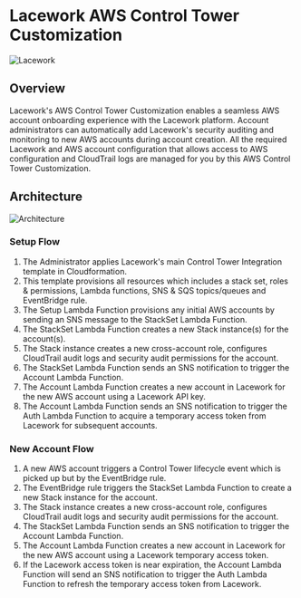 # Lacework AWS Control Tower Customization

![Lacework](https://www.lacework.com/wp-content/uploads/2021/08/Lacework_Logo_RGB_01-1.svg)

## Overview
Lacework's AWS Control Tower Customization enables a seamless AWS account onboarding experience with the Lacework platform. Account administrators can automatically add Lacework's security auditing and monitoring to new AWS accounts during account creation. All the required Lacework and AWS account configuration that allows access to AWS configuration and CloudTrail logs are managed for you by this AWS Control Tower Customization.

## Architecture
![Architecture](https://drive.google.com/uc?export=view&id=1m-cLpc6ziv-9KB3FCbt3dyjPjEch9L6h)

### Setup Flow

1. The Administrator applies Lacework's main Control Tower Integration template in Cloudformation.
2. This template provisions all resources which includes a stack set, roles & permissions, Lambda functions, SNS & SQS topics/queues and EventBridge rule.
3. The Setup Lambda Function provisions any initial AWS accounts by sending an SNS message to the StackSet Lambda Function.
4. The StackSet Lambda Function creates a new Stack instance(s) for the account(s).
3. The Stack instance creates a new cross-account role, configures CloudTrail audit logs and security audit permissions for the account.
4. The StackSet Lambda Function sends an SNS notification to trigger the Account Lambda Function.
5. The Account Lambda Function creates a new account in Lacework for the new AWS account using a Lacework API key.
6. The Account Lambda Function sends an SNS notification to trigger the Auth Lambda Function to acquire a temporary access token from Lacework for subsequent accounts.


### New Account Flow

1. A new AWS account triggers a Control Tower lifecycle event which is picked up but by the EventBridge rule.
2. The EventBridge rule triggers the StackSet Lambda Function to create a new Stack instance for the account.
3. The Stack instance creates a new cross-account role, configures CloudTrail audit logs and security audit permissions for the account.
4. The StackSet Lambda Function sends an SNS notification to trigger the Account Lambda Function.
5. The Account Lambda Function creates a new account in Lacework for the new AWS account using a Lacework temporary access token.
6. If the Lacework access token is near expiration, the Account Lambda Function will send an SNS notification to trigger the Auth Lambda Function to refresh the temporary access token from Lacework.
